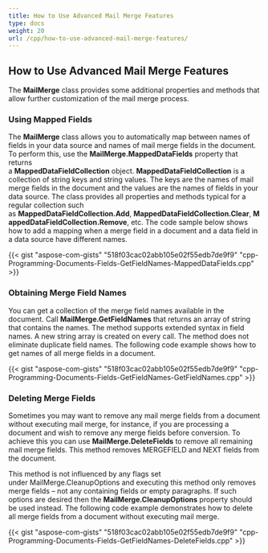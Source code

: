 ```yaml
---
title: How to Use Advanced Mail Merge Features
type: docs
weight: 20
url: /cpp/how-to-use-advanced-mail-merge-features/
---
```


## **How to Use Advanced Mail Merge Features**
The **MailMerge** class provides some additional properties and methods that allow further customization of the mail merge process.
### **Using Mapped Fields**
The **MailMerge** class allows you to automatically map between names of fields in your data source and names of mail merge fields in the document. To perform this, use the **MailMerge.MappedDataFields** property that returns a **MappedDataFieldCollection** object. **MappedDataFieldCollection** is a collection of string keys and string values. The keys are the names of mail merge fields in the document and the values are the names of fields in your data source. The class provides all properties and methods typical for a regular collection such as **MappedDataFieldCollection.Add**, **MappedDataFieldCollection.Clear**, **MappedDataFieldCollection.Remove**, etc. The code sample below shows how to add a mapping when a merge field in a document and a data field in a data source have different names.

{{< gist "aspose-com-gists" "518f03cac02abb105e02f55edb7de9f9" "cpp-Programming-Documents-Fields-GetFieldNames-MappedDataFields.cpp" >}}
### **Obtaining Merge Field Names**
You can get a collection of the merge field names available in the document. Call **MailMerge.GetFieldNames** that returns an array of string that contains the names. The method supports extended syntax in field names. A new string array is created on every call. The method does not eliminate duplicate field names. The following code example shows how to get names of all merge fields in a document.

{{< gist "aspose-com-gists" "518f03cac02abb105e02f55edb7de9f9" "cpp-Programming-Documents-Fields-GetFieldNames-GetFieldNames.cpp" >}}
### **Deleting Merge Fields**
Sometimes you may want to remove any mail merge fields from a document without executing mail merge, for instance, if you are processing a document and wish to remove any merge fields before conversion. To achieve this you can use **MailMerge.DeleteFields** to remove all remaining mail merge fields. This method removes MERGEFIELD and NEXT fields from the document.

This method is not influenced by any flags set under MailMerge.CleanupOptions and executing this method only removes merge fields – not any containing fields or empty paragraphs. If such options are desired then the **MailMerge.CleanupOptions** property should be used instead. The following code example demonstrates how to delete all merge fields from a document without executing mail merge.

{{< gist "aspose-com-gists" "518f03cac02abb105e02f55edb7de9f9" "cpp-Programming-Documents-Fields-GetFieldNames-DeleteFields.cpp" >}}
